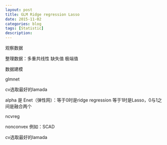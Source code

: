 ```yaml
---
layout: post
title: GLM Ridge regression Lasso
date: 2015-11-02
categories: blog
tags: [Statistic]
description: 
---
```


观察数据

整理数据：多重共线性 缺失值 极端值

数据建模

glmnet

cv选取最好的lamada

alpha 是 Enet（弹性网）：等于0时是ridge regression 等于1时是Lasso，0与1之间是融合两个

ncvreg

nonconvex  例如：SCAD

cv选取最好的lamada